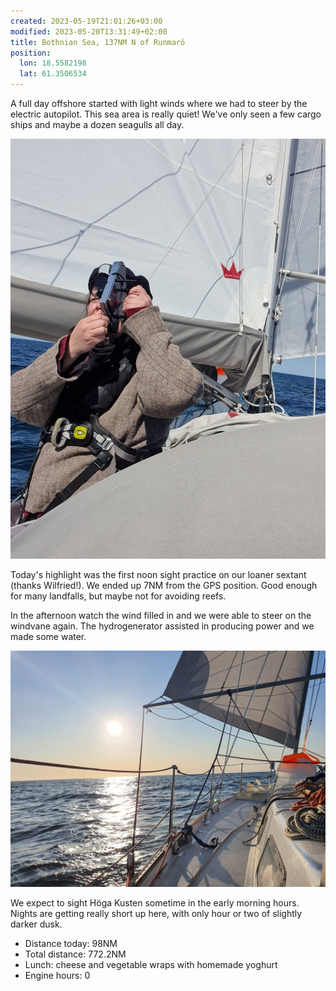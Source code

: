 ```yaml
---
created: 2023-05-19T21:01:26+03:00
modified: 2023-05-20T13:31:49+02:00
title: Bothnian Sea, 137NM N of Runmarö
position:
  lon: 18.5582198
  lat: 61.3506534
---
```


A full day offshore started with light winds where we had to steer by the electric autopilot. This sea area is really quiet! We've only seen a few cargo ships and maybe a dozen seagulls all day.

![Image](../2023/5b9f567154b562d9064d177ac06d25ed.jpg) 

Today's highlight was the first noon sight practice on our loaner sextant (thanks Wilfried!). We ended up 7NM from the GPS position. Good enough for many landfalls, but maybe not for avoiding reefs.

In the afternoon watch the wind filled in and we were able to steer on the windvane again. The hydrogenerator assisted in producing power and we made some water.

![Image](../2023/42834f090929b562832e7e99182a5581.jpg) 

We expect to sight Höga Kusten sometime in the early morning hours. Nights are getting really short up here, with only hour or two of slightly darker dusk.

* Distance today: 98NM
* Total distance: 772.2NM
* Lunch: cheese and vegetable wraps with homemade yoghurt
* Engine hours: 0
